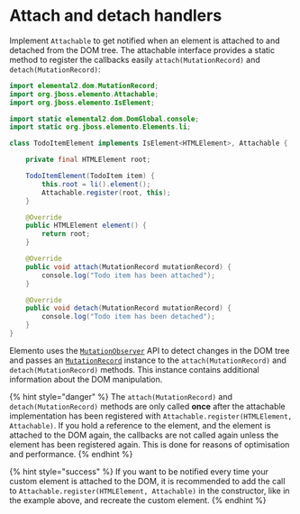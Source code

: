 # Attach and detach handlers

Implement `Attachable` to get notified when an element is attached to and detached from the DOM tree. The attachable interface
provides a static method to register the callbacks easily `attach(MutationRecord)` and `detach(MutationRecord)`:

```java
import elemental2.dom.MutationRecord;
import org.jboss.elemento.Attachable;
import org.jboss.elemento.IsElement;

import static elemental2.dom.DomGlobal.console;
import static org.jboss.elemento.Elements.li;

class TodoItemElement implements IsElement<HTMLElement>, Attachable {

    private final HTMLElement root;

    TodoItemElement(TodoItem item) {
        this.root = li().element();
        Attachable.register(root, this);
    }

    @Override
    public HTMLElement element() {
        return root;
    }

    @Override
    public void attach(MutationRecord mutationRecord) {
        console.log("Todo item has been attached");
    }

    @Override
    public void detach(MutationRecord mutationRecord) {
        console.log("Todo item has been detached");
    }
}
```

Elemento uses the [`MutationObserver`](https://developer.mozilla.org/docs/Web/API/MutationObserver) API to detect changes in the
DOM tree and passes an [`MutationRecord`](https://developer.mozilla.org/en-US/docs/Web/API/MutationRecord) instance to the
`attach(MutationRecord)` and `detach(MutationRecord)` methods. This instance contains additional information about the DOM
manipulation.

{% hint style="danger" %}
The `attach(MutationRecord)` and `detach(MutationRecord)` methods are only called **once** after the attachable implementation
has been registered with `Attachable.register(HTMLElement, Attachable)`. If you hold a reference to the element, and the element
is attached to the DOM again, the callbacks are not called again unless the element has been registered again. This is done for
reasons of optimisation and performance.
{% endhint %}

{% hint style="success" %}
If you want to be notified every time your custom element is attached to the DOM, it is recommended to add the call to
`Attachable.register(HTMLElement, Attachable)` in the constructor, like in the example above, and recreate the custom element.
{% endhint %}
